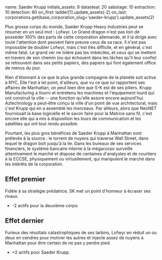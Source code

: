 name: Saeder Krupp
initials_assets: 8
datasteal: 20
sabotage: 10
extraction: 10
detection: 60
on_first:
    ladder[1].update_assets(-2)
on_last:
    corporations.get(base_corporation_slug='saeder-krupp').update_assets(2)

Plus grosse corpo du monde, Saeder Krupp Heavy Industries peut se résumer en un seul mot : Lofwyr. Le Grand dragon n'est pas loin de posséder 100% des parts de cette corporation allemande, et il la dirige avec toute l'attention dont peuvent faire preuve ceux de sa race. Il n'est pas impossible de doubler Lofwyr, mais c'est très difficile, et en général, c'est même fatal. Le grand ver ne tolère pas les imbéciles, et ceux qui se mettent en travers de son chemin (ou qui échouent dans les tâches qu'il leur confie) se retrouvent dans ses petits papiers, des papiers qui font également office de menus du jour.

Rien d'étonnant à ce que la plus grande compagnie de la planète soit active à NYC. Elle l'est à tel point, d'ailleurs, que vu ce que lui rapportent ses affaires de Manhattan, on peut bien dire que S-K est de ses piliers. Krupp Manufacturing a fourni et entretenu les machines et l'équipement lourd qui ont construit la ville -- une fonction qu'elle assure encore aujourd'hui. Aztechnology a peut-être conçu la ville d'un point de vue architectural, mais c'est Krupp qui en a assemblé les morceaux. Par ailleurs, alors que NeoNET fournissait la base logicielle et le savoir faire pour la Matrice sans fil, c'est encore elle qui a mis à disposition les tours de communication et les satellites qui ont tout rendu possible.

Pourtant, les plus gros bénéfices de Saeder Krupp à Manhattan sont prélevés à la source : le torrent de nuyens qui traverse Wall Street, dans lequel le dragon boit jusqu'à la lie. Dans les bureaux de ses services financiers, le système bancaire interne à la mégacorpo surveille attentivement le marché et dispose de centaines d'analystes et de courtiers à la ECCSE, physiquement ou virtuellement, qui manipulent le marché dans les intérêts de la corporation.

## Effet premier
Fidèle à sa stratégie prédatrice, SK met un point d'honneur à écraser ses rivaux.

* -2 actifs pour la deuxième corpo.

## Effet dernier
Furieux des résultats catastrophiques de ses larbins, Lofwyr en réduit un ou deux en cendres pour motiver les autres et injecte assez de nuyens à Manhattan pour être certain de ne pas y perdre pied.

* +2 actifs pour Saeder Krupp.
